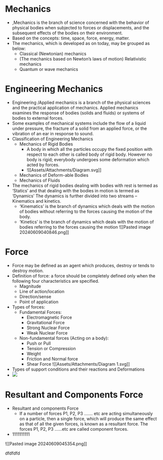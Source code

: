 # Mechanics
- ,Mechanics is the branch of science concerned with the behavior of physical bodies when subjected to forces or displacements, and the subsequent effects of the bodies on their environment.
- Based on the concepts: time, space, force, energy, matter. 
- The mechanics, which is developed as on today, may be grouped as below:
	- Classical (Newtonian) mechanics
	- (The mechanics based on Newton’s laws of motion) Relativistic mechanics
	- Quantum or wave mechanics
# Engineering Mechanics
- Engineering /Applied mechanics is a branch of the physical sciences and the practical application of mechanics. Applied mechanics examines the response of bodies (solids and fluids) or systems of bodies to external forces. 
- Some examples of mechanical systems include the flow of   a liquid under pressure, the fracture of a solid from an applied force, or the vibration of an ear in response to sound.
- Classification of Engineering Mechanics
	- Mechanics of Rigid Bodies
		- A body in which all the particles occupy the fixed position with respect to each other is called body of rigid body. However no body is rigid; everybody undergoes some deformation which acted by forces.
		- ![[Assets/Attachments/Diagram.svg]]
	- Mechanics of Deform-able Bodies
	- Mechanics of Fluids
- The mechanics of rigid bodies dealing with bodies with rest is termed as ‘Statics’ and that dealing with the bodies in motion is termed as ‘Dynamics’ The dynamics is further divided into two streams – Kinematics and kinetics.
	- ‘Kinematics’ is the branch of dynamics which deals with the motion of bodies without referring to the forces causing the motion of the body.
	- ‘Kinetics’ is the branch of dynamics which deals with the motion of bodies referring to the forces causing the motion
 ![[Pasted image 20240609040846.png]]
# Force
- Force may be defined as an agent which produces, destroy or tends to destroy motion.
- Definition of force: a force should be completely defined only when the following four characteristics are specified.
	- Magnitude
	- Line of action/location
	- Direction/sense
	- Point of application
- Types of forces:
	- Fundamental Forces:
		- Electromagnetic Force 
		- Gravitational Force 
		- Strong Nuclear Force 
		- Weak Nuclear Force
	- Non-fundamental forces (Acting on a body):
		- Push or Pull
		- Tension or Compression
		- Weight
		- Friction and Normal force
		- Shear Force
![[Assets/Attachments/Diagram 1.svg]]
- Types of support conditions and their reactions and Deformations
- **![](https://lh7-us.googleusercontent.com/slidesz/AGV_vUeJExgZxDrN0iB8IiG1l76L2brBLzBYcWVnJ9kbx3woJ74hABMKtB9e09i7-S0mPX6BjygnN0vroeaYe9eEdN1qBwWBW43Xhb9DyRfo9EmeGPuLF9OSRSltnpJ8VIcETPiOPiFSrOrUhpEkPRMx13bN4YVhOdXLZH5mFIGLtFoEaOrCSpU1tVo=s2048?key=U-ZnGEtyQ41XV8UzUCKisQ)**
# Resultant and Components Force
- Resultant and components Force
	- If a number of forces P1, P2, P3 ……. etc are acting simultaneously on a particle, then a single force, which will produce the same effect as that of all the given forces, is known as a resultant force. The forces P1, P2, P3 ……etc are called component forces.
- 1111111111

![[Pasted image 20240609045354.png]]

dfdfdfd